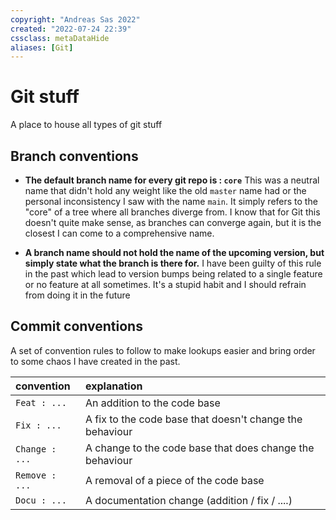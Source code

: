 ```yaml
---
copyright: "Andreas Sas 2022"
created: "2022-07-24 22:39"
cssclass: metaDataHide
aliases: [Git]
---
```


# Git stuff
A place to house all types of git stuff
## Branch conventions
- **The default branch name for every git repo is : `core`**
  This was a neutral name that didn't hold any weight like the old `master` name had or the personal inconsistency I saw with the name `main`. 
  It simply refers to the "core" of a tree where all branches diverge from. I know that for Git this doesn't quite make sense, as branches can converge again, but it is the closest I can come to a comprehensive name.

- **A branch name should not hold the name of the upcoming version, but simply state what the branch is there for.**
  I have been guilty of this rule in the past which lead to version bumps being related to a single feature or no feature at all sometimes. It's a stupid habit and I should refrain from doing it in the future

## Commit conventions

A set of convention rules to follow to make lookups easier and bring order to some chaos I have created in the past.

| convention     | explanation                                              |
|:-------------- |:-------------------------------------------------------- |
| `Feat : ...`   | An addition to the code base                             |
| `Fix : ...`    | A fix to the code base that doesn't change the behaviour |
| `Change : ...` | A change to the code base that does change the behaviour |
| `Remove : ...` | A removal of a piece of the code base                    |
| `Docu : ...`   | A documentation change (addition / fix / ....)                                                         |
